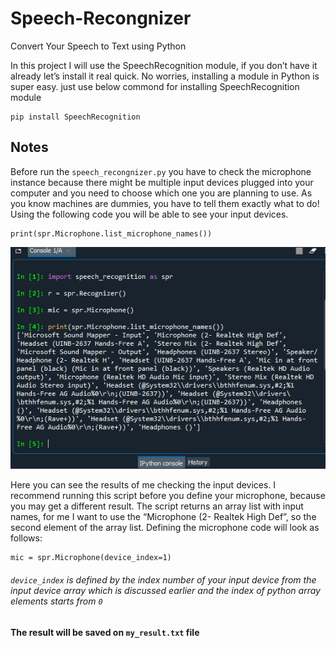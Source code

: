 # Speech-Recongnizer
Convert Your Speech to Text using Python

In this project I will use the SpeechRecognition module, if you don’t have it already let’s install it real quick. No worries, installing a module in Python is super easy.
just use below commond for installing SpeechRecognition module
```
pip install SpeechRecognition
```
## Notes

Before run the `speech_recongnizer.py` you have to check the microphone instance because there might be multiple input devices plugged into your computer and 
you need to choose which one you are planning to use. As you know machines are dummies, you have to tell them exactly what to do! Using the following code 
you will be able to see your input devices.
```
print(spr.Microphone.list_microphone_names())
```
![mic list of my computer](https://github.com/TakMashhido/Speech-Recongnizer/blob/master/Mic_list.png)

Here you can see the results of me checking the input devices. I recommend running this script before you define your microphone, because you may get a different result. 
The script returns an array list with input names, for me I want to use the “Microphone (2- Realtek High Def”, so the second element of the array list. Defining the microphone code will look as follows:
```
mic = spr.Microphone(device_index=1) 
```
###### `device_index` is defined by the index number of your input device from the input device array which is discussed earlier and the index of python array elements starts from `0`

#### The result will be saved on `my_result.txt` file
